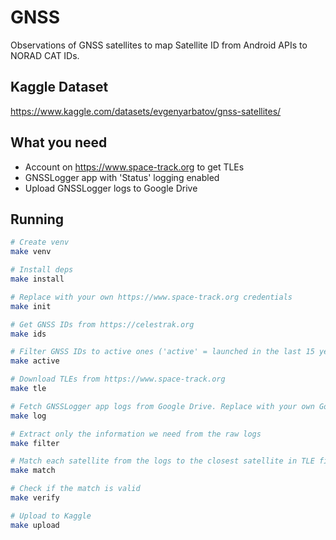 # GNSS

Observations of GNSS satellites to map Satellite ID from Android APIs to NORAD CAT IDs.

## Kaggle Dataset

https://www.kaggle.com/datasets/evgenyarbatov/gnss-satellites/

## What you need

- Account on https://www.space-track.org to get TLEs
- GNSSLogger app with 'Status' logging enabled
- Upload GNSSLogger logs to Google Drive

## Running

```sh
# Create venv
make venv  

# Install deps
make install  

# Replace with your own https://www.space-track.org credentials
make init  

# Get GNSS IDs from https://celestrak.org
make ids  

# Filter GNSS IDs to active ones ('active' = launched in the last 15 years)
make active  

# Download TLEs from https://www.space-track.org
make tle  

# Fetch GNSSLogger app logs from Google Drive. Replace with your own Google Drive
make log  

# Extract only the information we need from the raw logs
make filter  

# Match each satellite from the logs to the closest satellite in TLE files
make match  

# Check if the match is valid
make verify  

# Upload to Kaggle
make upload  
```

